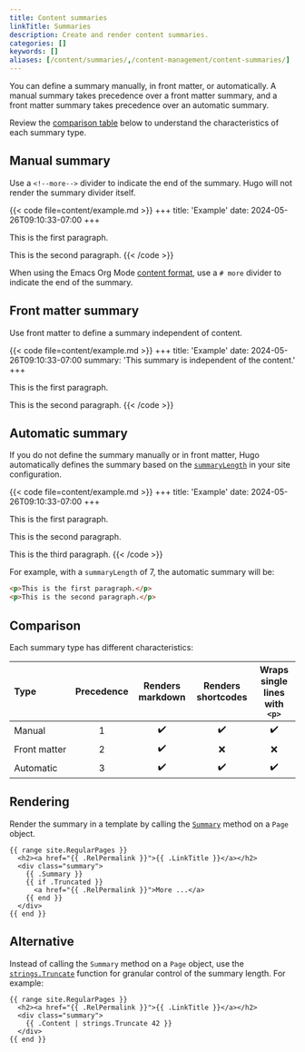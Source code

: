 ```yaml
---
title: Content summaries
linkTitle: Summaries
description: Create and render content summaries.
categories: []
keywords: []
aliases: [/content/summaries/,/content-management/content-summaries/]
---
```


<!-- Do not remove the manual summary divider below. -->
<!-- If you do, you will break its first literal usage on this page. -->

<!--more-->

You can define a summary manually, in front matter, or automatically. A manual summary takes precedence over a front matter summary, and a front matter summary takes precedence over an automatic summary.

Review the [comparison table](#comparison) below to understand the characteristics of each summary type.

## Manual summary

Use a `<!--more-->` divider to indicate the end of the summary. Hugo will not render the summary divider itself.

{{< code file=content/example.md >}}
+++
title: 'Example'
date: 2024-05-26T09:10:33-07:00
+++

This is the first paragraph.

<!--more-->

This is the second paragraph.
{{< /code >}}

When using the Emacs Org Mode [content format], use a `# more` divider to indicate the end of the summary.

[content format]: /content-management/formats/

## Front matter summary

Use front matter to define a summary independent of content.

{{< code file=content/example.md >}}
+++
title: 'Example'
date: 2024-05-26T09:10:33-07:00
summary: 'This summary is independent of the content.'
+++

This is the first paragraph.

This is the second paragraph.
{{< /code >}}

## Automatic summary

If you do not define the summary manually or in front matter, Hugo automatically defines the summary based on the [`summaryLength`] in your site configuration.

[`summaryLength`]: /configuration/all/#summarylength

{{< code file=content/example.md >}}
+++
title: 'Example'
date: 2024-05-26T09:10:33-07:00
+++

This is the first paragraph.

This is the second paragraph.

This is the third paragraph.
{{< /code >}}

For example, with a `summaryLength` of 7, the automatic summary will be:

```html
<p>This is the first paragraph.</p>
<p>This is the second paragraph.</p>
```

## Comparison

Each summary type has different characteristics:

Type|Precedence|Renders markdown|Renders shortcodes|Wraps single lines with `<p>`
:--|:-:|:-:|:-:|:-:
Manual|1|:heavy_check_mark:|:heavy_check_mark:|:heavy_check_mark:
Front&nbsp;matter|2|:heavy_check_mark:|:x:|:x:
Automatic|3|:heavy_check_mark:|:heavy_check_mark:|:heavy_check_mark:

## Rendering

Render the summary in a template by calling the [`Summary`] method on a `Page` object.

[`Summary`]: /methods/page/summary

```go-html-template
{{ range site.RegularPages }}
  <h2><a href="{{ .RelPermalink }}">{{ .LinkTitle }}</a></h2>
  <div class="summary">
    {{ .Summary }}
    {{ if .Truncated }}
      <a href="{{ .RelPermalink }}">More ...</a>
    {{ end }}
  </div>
{{ end }}
```

## Alternative

Instead of calling the `Summary` method on a `Page` object, use the [`strings.Truncate`] function for granular control of the summary length. For example:

[`strings.Truncate`]: /functions/strings/truncate/

```go-html-template
{{ range site.RegularPages }}
  <h2><a href="{{ .RelPermalink }}">{{ .LinkTitle }}</a></h2>
  <div class="summary">
    {{ .Content | strings.Truncate 42 }}
  </div>
{{ end }}
```
